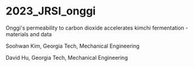 # 2023_JRSI_onggi
Onggi's permeability to carbon dioxide accelerates kimchi fermentation - materials and data

Soohwan Kim, Georgia Tech, Mechanical Engineering

David Hu, Georgia Tech, Mechanical Engineering
